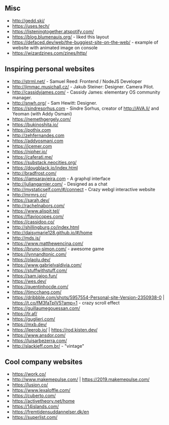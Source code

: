 ## Misc
- http://gedd.ski/
- https://uses.tech/
- https://listeningtogether.atspotify.com/
- https://blog.blumenaujs.org/ - liked this layout
- https://defaced.dev/web/the-buggiest-site-on-the-web/ - example of website with animated image on console
- https://wizardzines.com/zines/http/

## Inspiring personal websites
- http://strml.net/ - Samuel Reed: Frontend / NodeJS Developer
- http://jimmac.musichall.cz/ - Jakub Steiner: Designer. Camera Pilot.
- http://cassidyjames.com/ - Cassidy James: elementary OS community manager.
- http://snwh.org/ - Sam Hewitt: Designer.
- https://sindresorhus.com - Sindre Sorhus, creator of http://AVA.li/ and Yeoman (with Addy Osmani)
- https://nemethgergely.com/
- https://bukinoshita.io/
- https://pothix.com
- http://zehfernandes.com
- https://addyosmani.com
- https://jcemer.com
- https://nipher.io/
- https://caferati.me/
- https://substack.neocities.org/
- https://dougblack.io/index.html
- http://bradfrost.com/
- https://iamsaravieira.com - A graphql interface
- http://juliangarnier.com/ - Designed as a chat
- http://mystaticself.com/#/connect - Crazy webgl interactive website
- http://mrmrs.cc/
- https://sarah.dev/
- http://rachelnabors.com/
- https://www.alispit.tel/
- https://flaviocopes.com/
- https://cassidoo.co/
- http://shillingburg.co/index.html
- http://daisymarie128.github.io/#/home
- http://mds.is/
- https://www.matthewencina.com/
- https://bruno-simon.com/ - awesome game
- https://lynnandtonic.com/ 
- https://olaolu.dev/
- https://www.gabrielvaldivia.com/
- https://stuffwithstuff.com/
- https://sam.jajoo.fun/
- https://wes.dev/
- https://quentinhocde.com/
- https://timcchang.com/
- https://dribbble.com/shots/5957554-Personal-site-Version-2350938-0 | https://t.co/fM3faTpIV5?amp=1 - crazy scroll effect
- https://guillaumegouessan.com/
- https://tr.af/
- https://guglieri.com/
- https://mxb.dev/
- https://leerob.io/ | https://rod.kisten.dev/
- https://www.ansdor.com/
- https://luisarbezerra.com/
- http://slackjeff.com.br/ - "vintage"
 
## Cool company websites
- https://work.co/
- http://www.makemepulse.com/ | https://2019.makemepulse.com/
- https://lusion.co/
- https://www.lexaloffle.com/
- https://cuberto.com/ 
- https://activetheory.net/home
- https://14islands.com/
- https://fremtidensuddannelser.dk/en
- https://superlist.com/
